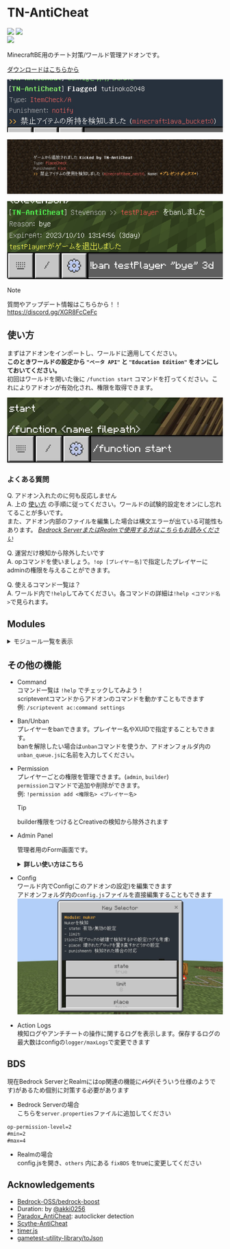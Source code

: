 # TN-AntiCheat
  
<img src="https://img.shields.io/github/downloads/tutinoko2048/TNAntiCheat/total?style=for-the-badge"> <a href="https://github.com/tutinoko2048/TNAntiCheat/releases/latest"><img src="https://img.shields.io/github/downloads/tutinoko2048/TNAntiCheat/latest/total?style=for-the-badge"></a><br/>
<a href="https://github.com/tutinoko2048/TNAntiCheat/releases"><img src="https://img.shields.io/github/v/release/tutinoko2048/TNAntiCheat?display_name=tag&style=for-the-badge"></a>

MinecraftBE用のチート対策/ワールド管理アドオンです。  
  
[ダウンロードはこちらから](https://github.com/tutinoko2048/TNAntiCheat/releases/latest)
  
![img1](https://github.com/tutinoko2048/assets/raw/main/TN-AntiCheat/hasitem.jpeg)  
  
![img2](https://github.com/tutinoko2048/assets/raw/main/TN-AntiCheat/kick.jpeg)  
  
![img3](https://github.com/tutinoko2048/assets/raw/main/TN-AntiCheat/ban.jpeg)  
  
> [!NOTE]  
> 質問やアップデート情報はこちらから！！  
> https://discord.gg/XGR8FcCeFc  

## 使い方
まずはアドオンをインポートし、ワールドに適用してください。  
__このときワールドの設定から `"ベータ API"` と `"Education Edition"` をオンにしておいてください。__  
初回はワールドを開いた後に `/function start` コマンドを打ってください。これによりアドオンが有効化され、権限を取得できます。  
  
![start](https://github.com/tutinoko2048/assets/raw/main/TN-AntiCheat/start.jpeg)

### よくある質問
Q. アドオン入れたのに何も反応しません  
A. 上の [使い方](#使い方) の手順に従ってください。ワールドの試験的設定をオンにし忘れてることが多いです。  
また、アドオン内部のファイルを編集した場合は構文エラーが出ている可能性もあります。
*[Bedrock ServerまたはRealmで使用する方はこちらもお読みください](#BDS)*

Q. 運営だけ検知から除外したいです  
A. opコマンドを使いましょう。`!op [プレイヤー名]`で指定したプレイヤーにadminの権限を与えることができます。

Q. 使えるコマンド一覧は？  
A. ワールド内で`!help`してみてください。各コマンドの詳細は`!help <コマンド名>`で見られます。

## Modules
<details><summary><bold>モジュール一覧を表示</bold></summary>

- AutoClicker  
高すぎるCPSを検知

- Creative  
Builder権限がないプレイヤーのクリエイティブを検知

- EntityCheck/A  
禁止エンティティのスポーンを検知

- EntityCheck/B  
禁止アイテムがドロップしたことを検知

- EntityCheck/C  
1tickにスポーンできるエンティティの量を制限

- EntityCheck/D  
チェスト付きトロッコやボートの中身をチェック

- EntityCounter  
エンティティの数が異常に多い時に警告を表示

- ItemCheck/A  
禁止アイテムの所持を検知

- ItemCheck/B  
スポーンエッグの所持を検知

- ItemCheck/C  
不正な個数のアイテムの所持を検知

- ItemCheck/D  
不正なレベルのエンチャントを検知

- ItemCheck/E  
アイテムに付与できないエンチャントを検知

- Nuker  
Nukerの使用を検知

- PlaceCheck/A  
禁止アイテム・ブロックの設置を検知

- PlaceCheck/B  
禁止アイテムの入ったチェストの設置を検知

- PlaceCheck/C  
設置時にディスペンサーなどの指定したブロックのNBTを削除

- PlaceCheck/D  
エンティティを出すアイテムの使用時にNBTを削除

- Reach  
長すぎるリーチを検知(エンティティへの攻撃とブロックの設置・破壊)

- Spammer/A  
文字数の多すぎるチャットを制限

- Spammer/B  
重複するチャットを制限

- Spammer/C  
タイピング速度が速すぎるチャットを制限

- Speed/A  
速すぎる移動を検知

- Scaffold  
Scaffoldの使用を検知

</details>

## その他の機能
- Command  
コマンド一覧は `!help` でチェックしてみよう！  
scripteventコマンドからアドオンのコマンドを動かすこともできます  
例: `/scriptevent ac:command settings`  

- Ban/Unban  
プレイヤーをbanできます。プレイヤー名やXUIDで指定することもできます。  
banを解除したい場合は`unban`コマンドを使うか、アドオンフォルダ内の`unban_queue.js`に名前を入力してください。

- Permission  
プレイヤーごとの権限を管理できます。(`admin`, `builder`)  
`permission`コマンドで追加や削除ができます。  
例: `!permission add <権限名> <プレイヤー名>`  
  > [!TIP]  
  > builder権限をつけるとCreativeの検知から除外されます

<ul>
<li>Admin Panel</li>

管理者用のForm画面です。  
  
<details><summary><strong>詳しい使い方はこちら</strong></summary>

`!settings`コマンドや`!settingitem`コマンドで入手できるアイテムを使用することで画面を開くことができます。  
プレイヤーやインベントリの管理ができます  
プレイヤーに向けて棒(settingitem)を使うと
![panel](https://github.com/tutinoko2048/assets/raw/main/TN-AntiCheat/panel.jpeg)  
![player-info](https://github.com/tutinoko2048/assets/raw/main/TN-AntiCheat/player_info.jpeg)  
</details>
</ul>

- Config  
ワールド内でConfig(このアドオンの設定)を編集できます  
アドオンフォルダ内の`config.js`ファイルを直接編集することもできます  
![config](https://github.com/tutinoko2048/assets/raw/main/TN-AntiCheat/config_editor.jpeg) 

- Action Logs  
検知ログやアンチチートの操作に関するログを表示します。保存するログの最大数はconfigの`logger/maxLogs`で変更できます   

## BDS
現在Bedrock ServerとRealmにはop関連の機能に~~バグ~~(そういう仕様のようです)があるため個別に対策する必要があります  
- Bedrock Serverの場合  
こちらを`server.properties`ファイルに追加してください
```properties
op-permission-level=2
#min=2
#max=4
```
- Realmの場合  
config.jsを開き、`others` 内にある `fixBDS` をtrueに変更してください

## Acknowledgements
- [Bedrock-OSS/bedrock-boost](https://github.com/Bedrock-OSS/bedrock-boost)
- Duration: by [@akki0256](https://github.com/akki0256)
- [Paradox_AntiCheat](https://github.com/Pete9xi/Paradox_AntiCheat): autoclicker detection
- [Scythe-AntiCheat](https://github.com/Scythe-Anticheat/Scythe-AntiCheat)
- [timer.js](https://github.com/Lapis256/timer.js)
- [gametest-utility-library/toJson](https://github.com/Lapis256/gametest-utility-library)